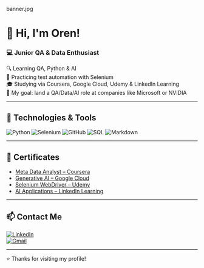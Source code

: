 banner.jpg
# 👋 Hi, I'm Oren!

### 💻 Junior QA & Data Enthusiast  
🔍 Learning QA, Python & AI  
🧪 Practicing test automation with Selenium  
🎓 Studying via Coursera, Google Cloud, Udemy & LinkedIn Learning  
🎯 My goal: land a QA/Data/AI role at companies like Microsoft or NVIDIA

---

## 🔧 Technologies & Tools

![Python](https://img.shields.io/badge/-Python-3776AB?style=flat&logo=python&logoColor=white)
![Selenium](https://img.shields.io/badge/-Selenium-43B02A?style=flat&logo=selenium&logoColor=white)
![GitHub](https://img.shields.io/badge/-GitHub-181717?style=flat&logo=github&logoColor=white)
![SQL](https://img.shields.io/badge/-SQL-4479A1?style=flat&logo=mysql&logoColor=white)
![Markdown](https://img.shields.io/badge/-Markdown-000000?style=flat&logo=markdown&logoColor=white)

---

## 📜 Certificates

- [Meta Data Analyst – Coursera](https://www.coursera.org/account/accomplishments/records/48W21ZA6L47E)
- [Generative AI – Google Cloud](https://www.cloudskillsboost.google/public_profiles/e4b15b3b-758a-48e4-a834-a90f59187e01)
- [Selenium WebDriver – Udemy](https://ude.my/UC-2a79ffcb-c299-4e85-b3b2-7acdf2d87ac1)
- [AI Applications – LinkedIn Learning](https://www.linkedin.com/learning/certificates/8567b85b4913696f9f459d6573ebe20fa84a0521240e2d9f00a4eafc6a1805d7)

---

## 📫 Contact Me

[![LinkedIn](https://img.shields.io/badge/-LinkedIn-blue?logo=linkedin&style=for-the-badge)](http://linkedin.com/in/oren-peretz)  
[![Gmail](https://img.shields.io/badge/-oren.peretz40@gmail.com-D14836?style=for-the-badge&logo=gmail&logoColor=white)](mailto:oren.peretz40@gmail.com)

---

⭐ Thanks for visiting my profile!
